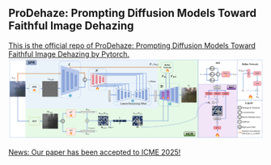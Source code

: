 ## ProDehaze: Prompting Diffusion Models Toward Faithful Image Dehazing

<a href="https://arxiv.org/abs/2308.10510">

This is the official repo of ProDehaze: Prompting Diffusion Models Toward Faithful Image Dehazing by Pytorch.
<img src="asset/overview.png" alt="show" style="zoom:90%;" />

News: Our paper has been accepted to ICME 2025!
